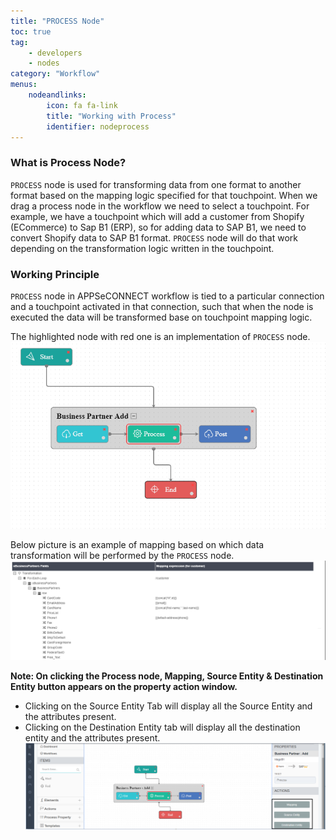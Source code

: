 ```yaml
---
title: "PROCESS Node"
toc: true
tag: 
    - developers
    - nodes
category: "Workflow"
menus: 
    nodeandlinks:
        icon: fa fa-link
        title: "Working with Process" 
        identifier: nodeprocess
---
```


### What is Process Node?
`PROCESS` node is used for transforming data from one format to another format based on the mapping logic specified for that touchpoint. When we drag a process node in the workflow we need to select a touchpoint. For example, we have a touchpoint which will add a customer from Shopify (ECommerce) to Sap B1 (ERP), so for adding data to SAP B1, we need to convert Shopify data to SAP B1 format. `PROCESS` node will do that work depending on the transformation logic written in the touchpoint.

### Working Principle

`PROCESS` node in APPSeCONNECT workflow is tied to a particular connection and a touchpoint activated in that connection, such that when the node is executed the data will be transformed base on touchpoint mapping logic.

The highlighted node with red one is an implementation of `PROCESS` node.
 ![ProcessNode](/staticfiles/workflow-management/media/ProcessNode/ProcessNode.png)

Below picture is an example of mapping based on which data transformation will be performed by the `PROCESS` node.
![Mapping](/staticfiles/workflow-management/media/ProcessNode/Mapping.png)

**Note: On clicking the Process node, Mapping, Source Entity & Destination Entity button appears on the property action window.**

* Clicking on the Source Entity Tab will display all the Source Entity and the attributes present.
* Clicking on the Destination Entity tab will display all the destination entity and the attributes present.
 ![ProcessNode2](/staticfiles/workflow-management/media/ProcessNode/ProcessNode2.png)
